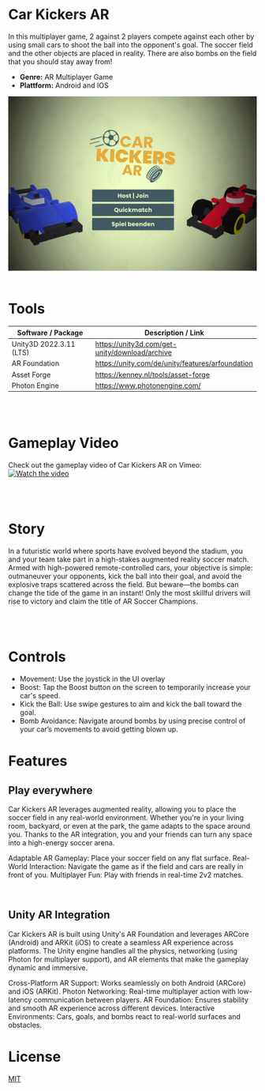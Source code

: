 # Car Kickers AR
In this multiplayer game, 2 against 2 players compete against each other
by using small cars to shoot the ball into the opponent's goal.
The soccer field and the other objects are placed in reality. 
There are also bombs on the field that you should stay away from!
<br>
* **Genre:** AR Multiplayer Game
* **Plattform:** Android and IOS


<img src="screenshots/menu.jpg" width="1398" alt="menu"/>

<br>
<br>

# Tools

| Software / Package                | Description / Link                                                                                  |
| --------------------------        | ------------------------------------------------------------------------------------- |
| Unity3D 2022.3.11 (LTS)           | https://unity3d.com/get-unity/download/archive                                        |
| AR Foundation    | https://unity.com/de/unity/features/arfoundation                                       |
| Asset Forge                   | https://kenney.nl/tools/asset-forge                                                     |
| Photon Engine    | https://www.photonengine.com/                                       |

<br>
<br>

# Gameplay Video
Check out the gameplay video of Car Kickers AR on Vimeo:
[![Watch the video](https://img.icons8.com/color/48/000000/video.png)](https://vimeo.com/1012117783?share=copy)

<br>
<br>

# Story
In a futuristic world where sports have evolved beyond the stadium, you and your team take part in a high-stakes augmented reality soccer match. Armed with high-powered remote-controlled cars, your objective is simple: outmaneuver your opponents, kick the ball into their goal, and avoid the explosive traps scattered across the field. But beware—the bombs can change the tide of the game in an instant! Only the most skillful drivers will rise to victory and claim the title of AR Soccer Champions.

<br>
<br>

# Controls
* Movement: Use the joystick in the UI overlay
* Boost: Tap the Boost button on the screen to temporarily increase your car's speed.
* Kick the Ball: Use swipe gestures to aim and kick the ball toward the goal.
* Bomb Avoidance: Navigate around bombs by using precise control of your car’s movements to avoid getting blown up.

# Features

## Play everywhere
Car Kickers AR leverages augmented reality, allowing you to place the soccer field in any real-world environment. Whether you're in your living room, backyard, or even at the park, the game adapts to the space around you. Thanks to the AR integration, you and your friends can turn any space into a high-energy soccer arena.

Adaptable AR Gameplay: Place your soccer field on any flat surface.
Real-World Interaction: Navigate the game as if the field and cars are really in front of you.
Multiplayer Fun: Play with friends in real-time 2v2 matches.

<br>

## Unity AR Integration
Car Kickers AR is built using Unity's AR Foundation and leverages ARCore (Android) and ARKit (iOS) to create a seamless AR experience across platforms. The Unity engine handles all the physics, networking (using Photon for multiplayer support), and AR elements that make the gameplay dynamic and immersive.

Cross-Platform AR Support: Works seamlessly on both Android (ARCore) and iOS (ARKit).
Photon Networking: Real-time multiplayer action with low-latency communication between players.
AR Foundation: Ensures stability and smooth AR experience across different devices.
Interactive Environments: Cars, goals, and bombs react to real-world surfaces and obstacles.


# License
[MIT](https://choosealicense.com/licenses/mit/)
